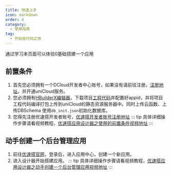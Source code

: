 ```yaml
---
title: 快速上手
icon: markdown
order: 4
category:
  - 使用指南
tag:
  - 开始低代码之旅
---
```


通过学习本页面可以体验0基础搭建一个应用

<!-- more -->

## 前置条件

1. 首先您必须拥有一个DCloud开发者中心账号，如果没有请前往注册，[注册地址](https://dev.dcloud.net.cn/#/pages/common/login?uniIdRedirectUrl=%252Fpages%252Findex%252Findex)。并开通uniCloud服务。
2. 您必须拥有[HBuilderX编辑器](https://www.dcloud.io/hbuilderx.html)，下载项目[工程代码](https://ext.dcloud.net.cn/plugin?id=8713)并配置好appid，并将项目工程代码编译打包上传到uniCloud的静态资源服务器中。同时上传云函数、上传DBSchema 使用`db_init.json`初始化数据库。
3. 您得先注册优速搭开发者账号，[优速搭开发者账号注册地址]()
::: tip
具体详细操作步骤请看视频教程，[优速搭应用设计器之使用的前置条件视频地址](https://www.baidu.com)
:::

## 动手创建一个后台管理应用
1. 前往[优速搭官网]()，登录后，进入应用中心，创建一个新应用。
2. 进入设计器开始搭建应用。
::: tip
具体详细操作步骤请看视频教程，[优速搭应用设计器之动手创建一个后台管理应用视频地址](https://www.baidu.com)
:::

